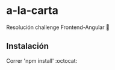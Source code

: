 # a-la-carta
Resolución challenge Frontend-Angular :rocket:
 
## Instalación 
Correr 'npm install' :octocat:
